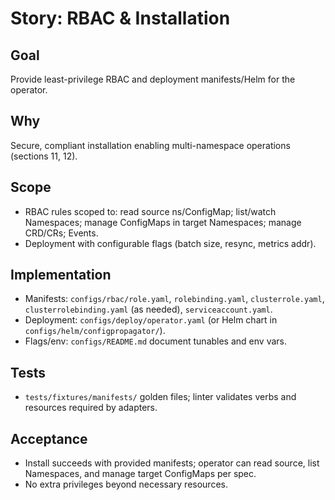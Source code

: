 # Story: RBAC & Installation

## Goal
Provide least-privilege RBAC and deployment manifests/Helm for the operator.

## Why
Secure, compliant installation enabling multi-namespace operations (sections 11, 12).

## Scope
- RBAC rules scoped to: read source ns/ConfigMap; list/watch Namespaces; manage ConfigMaps in target Namespaces; manage CRD/CRs; Events.
- Deployment with configurable flags (batch size, resync, metrics addr).

## Implementation
- Manifests: `configs/rbac/role.yaml`, `rolebinding.yaml`, `clusterrole.yaml`, `clusterrolebinding.yaml` (as needed), `serviceaccount.yaml`.
- Deployment: `configs/deploy/operator.yaml` (or Helm chart in `configs/helm/configpropagator/`).
- Flags/env: `configs/README.md` document tunables and env vars.

## Tests
- `tests/fixtures/manifests/` golden files; linter validates verbs and resources required by adapters.

## Acceptance
- Install succeeds with provided manifests; operator can read source, list Namespaces, and manage target ConfigMaps per spec.
- No extra privileges beyond necessary resources.
